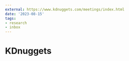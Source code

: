 ```yaml
---
external: https://www.kdnuggets.com/meetings/index.html
date: '2023-08-15'
tags:
- research
- inbox
---
```


# KDnuggets
